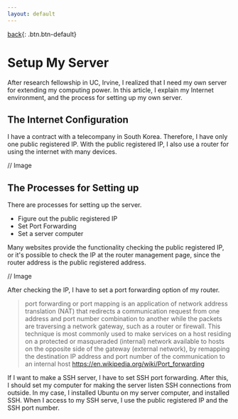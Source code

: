 ```yaml
---
layout: default
---
```

[back](../smain){: .btn.btn-default}

# Setup My Server

After research fellowship in UC, Irvine, I realized that I need my own server for extending my computing power. In this article, I explain my Internet environment, and the process for setting up my own server.

## The Internet Configuration

I have a contract with a telecompany in South Korea. Therefore, I have only one public registered IP. With the public registered IP, I also use a router for using the internet with many devices. 

// Image

## The Processes for Setting up

There are processes for setting up the server.
- Figure out the public registered IP
- Set Port Forwarding 
- Set a server computer

Many websites provide the functionality checking the public registered IP, or it's possible to check the IP at the router management page, since the router address is the public registered address.

// Image

After checking the IP, I have to set a port forwarding option of my router. 
> port forwarding or port mapping is an application of network address translation (NAT) that redirects a communication request from one address and port number combination to another while the packets are traversing a network gateway, such as a router or firewall. This technique is most commonly used to make services on a host residing on a protected or masqueraded (internal) network available to hosts on the opposite side of the gateway (external network), by remapping the destination IP address and port number of the communication to an internal host 
https://en.wikipedia.org/wiki/Port_forwarding

If I want to make a SSH server, I have to set SSH port forwarding. After this, I should set my computer for making the server listen SSH connections from outside. In my case, I installed Ubuntu on my server computer, and installed SSH. When I access to my SSH serve, I use the public registered IP and the SSH port number. 